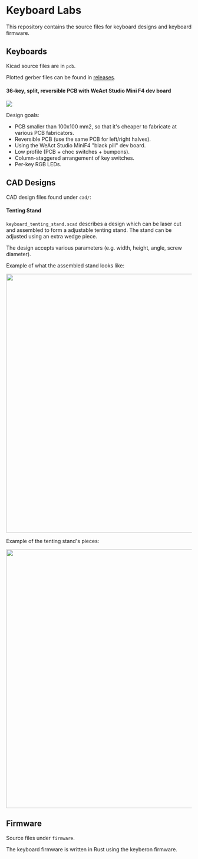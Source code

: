 # Keyboard Labs

This repository contains the source files for keyboard
designs and keyboard firmware.

## Keyboards

Kicad source files are in `pcb`.

Plotted gerber files can be found in [releases](https://github.com/rgoulter/keyboard-labs/releases/).

#### 36-key, split, reversible PCB with WeAct Studio Mini F4 dev board

![](https://raw.githubusercontent.com/rgoulter/keyboard-labs/master/docs/images/keyboard1_final_result.jpg)

Design goals:

- PCB smaller than 100x100 mm2,
  so that it's cheaper to fabricate at various
  PCB fabricators.
- Reversible PCB (use the same PCB for left/right halves).
- Using the WeAct Studio MiniF4 "black pill" dev board.
- Low profile (PCB + choc switches + bumpons).
- Column-staggered arrangement of key switches.
- Per-key RGB LEDs.

## CAD Designs

CAD design files found under `cad/`:

#### Tenting Stand

`keyboard_tenting_stand.scad` describes a design which can be laser cut
and assembled to form a adjustable tenting stand. The stand can be adjusted
using an extra wedge piece.

The design accepts various parameters (e.g. width, height, angle, screw diameter).

Example of what the assembled stand looks like:

<img src="https://raw.githubusercontent.com/rgoulter/keyboard-labs/master/cad/docs/images/tenting_stand_3d_preview.png" width=700 />

Example of the tenting stand's pieces:

<img src="https://raw.githubusercontent.com/rgoulter/keyboard-labs/master/cad/docs/images/tent_puzzle_all.svg" width=700 />

## Firmware

Source files under `firmware`.

The keyboard firmware is written in Rust using the keyberon
firmware.
